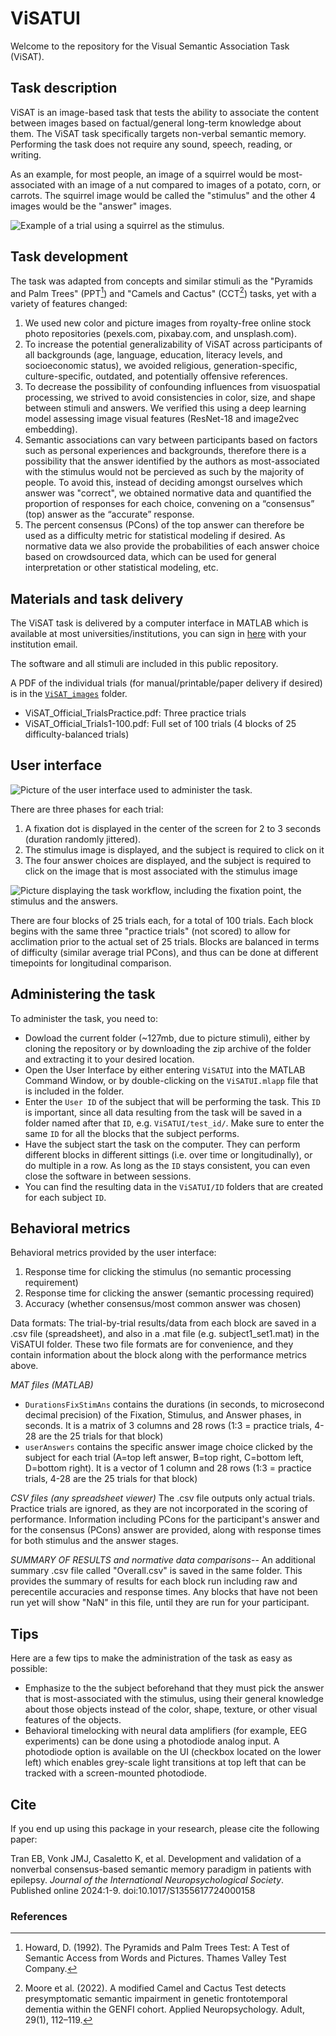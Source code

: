 # ViSATUI

Welcome to the repository for the Visual Semantic Association Task (ViSAT).

## Task description

ViSAT is an image-based task that tests the ability to associate the content between images based on factual/general long-term knowledge about them. The ViSAT task specifically targets non-verbal semantic memory. Performing the task does not require any sound, speech, reading, or writing. 

As an example, for most people, an image of a squirrel would be most-associated with an image of a nut compared to images of a potato, corn, or carrots. The squirrel image would be called the "stimulus" and the other 4 images would be the "answer" images.

![Example of a trial using a squirrel as the stimulus.](assets/squirrel.png)

## Task development

The task was adapted from concepts and similar stimuli as the "Pyramids and Palm Trees" (PPT[^1]) and "Camels and Cactus" (CCT[^2]) tasks, yet with a variety of features changed:
1. We used new color and picture images from royalty-free online stock photo repositories (pexels.com, pixabay.com, and unsplash.com).
2. To increase the potential generalizability of ViSAT across participants of all backgrounds (age, language, education, literacy levels, and socioeconomic status), we avoided religious, generation-specific, culture-specific, outdated, and potentially offensive references. 
3. To decrease the possibility of confounding influences from visuospatial processing, we strived to avoid consistencies in color, size, and shape between stimuli and answers. We verified this using a deep learning model assessing image visual features (ResNet-18 and image2vec embedding).
4. Semantic associations can vary between participants based on factors such as personal experiences and backgrounds, therefore there is a possibility that the answer identified by the authors as most-associated with the stimulus would not be percieved as such by the majority of people. To avoid this, instead of deciding amongst ourselves which answer was "correct", we obtained normative data and quantified the proportion of responses for each choice, convening on a “consensus” (top) answer as the “accurate” response. 
5. The percent consensus (PCons) of the top answer can therefore be used as a difficulty metric for statistical modeling if desired. As normative data we also provide the probabilities of each answer choice based on crowdsourced data, which can be used for general interpretation or other statistical modeling, etc. 

## Materials and task delivery

The ViSAT task is delivered by a computer interface in MATLAB which is available at most universities/institutions, you can sign in [here](https://www.mathworks.com/login?uri=%2Flicensecenter%2Flicenses%2Fadd%3Fs_tid%3DML_mod_pers_cwl) with your institution email.

The software and all stimuli are included in this public repository.

A PDF of the individual trials (for manual/printable/paper delivery if desired) is in the [`ViSAT_images`](https://github.com/Kleen-Lab/ViSATUI/tree/main/ViSAT_images) folder.
- ViSAT_Official_TrialsPractice.pdf: Three practice trials
- ViSAT_Official_Trials1-100.pdf: Full set of 100 trials (4 blocks of 25 difficulty-balanced trials)

## User interface

![Picture of the user interface used to administer the task.](assets/user_interface.png)

There are three phases for each trial:
1. A fixation dot is displayed in the center of the screen for 2 to 3 seconds (duration randomly jittered).
2. The stimulus image is displayed, and the subject is required to click on it
3. The four answer choices are displayed, and the subject is required to click on the image that is most associated with the stimulus image

![Picture displaying the task workflow, including the fixation point, the stimulus and the answers.](assets/workflow.png)

There are four blocks of 25 trials each, for a total of 100 trials. 
Each block begins with the same three "practice trials" (not scored) to allow for acclimation prior to the actual set of 25 trials. 
Blocks are balanced in terms of difficulty (similar average trial PCons), and thus can be done at different timepoints for longitudinal comparison.

## Administering the task

To administer the task, you need to:
- Dowload the current folder (~127mb, due to picture stimuli), either by cloning the repository or by downloading the zip archive of the folder and extracting it to your desired location.
- Open the User Interface by either entering `ViSATUI` into the MATLAB Command Window, or by double-clicking on the `ViSATUI.mlapp` file that is included in the folder.
- Enter the `User ID` of the subject that will be performing the task. This `ID` is important, since all data resulting from the task will be saved in a folder named after that `ID`, e.g. `ViSATUI/test_id/`. Make sure to enter the same `ID` for all the blocks that the subject performs.
- Have the subject start the task on the computer. They can perform different blocks in different sittings (i.e. over time or longitudinally), or do multiple in a row. As long as the `ID` stays consistent, you can even close the software in between sessions.
- You can find the resulting data in the `ViSATUI/ID` folders that are created for each subject `ID`.

## Behavioral metrics

Behavioral metrics provided by the user interface:
1. Response time for clicking the stimulus (no semantic processing requirement)
2. Response time for clicking the answer (semantic processing required)
3. Accuracy (whether consensus/most common answer was chosen)


Data formats:
The trial-by-trial results/data from each block are saved in a .csv file (spreadsheet), and also in a .mat file (e.g. subject1_set1.mat) in the ViSATUI folder. These two file formats are for convenience, and they contain information about the block along with the performance metrics above.

*MAT files (MATLAB)*
- `DurationsFixStimAns` contains the durations (in seconds, to microsecond decimal precision) of the Fixation, Stimulus, and Answer phases, in seconds. It is a matrix of 3 columns and 28 rows (1:3 = practice trials, 4-28 are the 25 trials for that block)
- `userAnswers` contains the specific answer image choice clicked by the subject for each trial (A=top left answer, B=top right, C=bottom left, D=bottom right). It is a vector of 1 column and 28 rows (1:3 = practice trials, 4-28 are the 25 trials for that block)

*CSV files (any spreadsheet viewer)*
The .csv file outputs only actual trials. Practice trials are ignored, as they are not incorporated in the scoring of performance. Information including PCons for the participant's answer and for the consensus (PCons) answer are provided, along with response times for both stimulus and the answer stages.

*SUMMARY OF RESULTS and normative data comparisons*--
An additional summary .csv file called "Overall.csv" is saved in the same folder. This provides the summary of results for each block run including raw and perecentile accuracies and response times. Any blocks that have not been run yet will show "NaN" in this file, until they are run for your participant.


## Tips

Here are a few tips to make the administration of the task as easy as possible: 
- Emphasize to the the subject beforehand that they must pick the answer that is most-associated with the stimulus, using their general knowledge about those objects instead of the color, shape, texture, or other visual features of the objects. 
- Behavioral timelocking with neural data amplifiers (for example, EEG experiments) can be done using a photodiode analog input. A photodiode option is available on the UI (checkbox located on the lower left) which enables grey-scale light transitions at top left that can be tracked with a screen-mounted photodiode.

## Cite
If you end up using this package in your research, please cite the following paper: 

Tran EB, Vonk JMJ, Casaletto K, et al. Development and validation of a nonverbal consensus-based semantic memory paradigm in patients with epilepsy. *Journal of the International Neuropsychological Society*. Published online 2024:1-9. doi:10.1017/S1355617724000158

### References
[^1]: Howard, D. (1992). The Pyramids and Palm Trees Test: A Test of Semantic Access from Words and Pictures. Thames Valley Test Company.
[^2]: Moore et al. (2022). A modified Camel and Cactus Test detects presymptomatic semantic impairment in genetic frontotemporal dementia within the GENFI cohort. Applied Neuropsychology. Adult, 29(1), 112–119.
